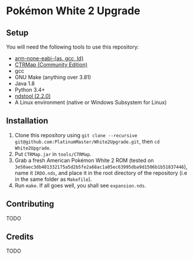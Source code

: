 # Pokémon White 2 Upgrade

## Setup
You will need the following tools to use this repository:
- [arm-none-eabi-{as, gcc, ld}](https://developer.arm.com/downloads/-/gnu-rm)
- [CTRMap (Community Edition)](https://github.com/kingdom-of-ds-hacking/CTRMap-CE/releases)
- gcc
- GNU Make (anything over 3.81)
- Java 1.8
- Python 3.4+
- [ndstool (2.2.0)](https://github.com/devkitPro/ndstool)
- A Linux environment (native or Windows Subsystem for Linux)

## Installation
1) Clone this repository using `git clone --recursive git@github.com:PlatinumMaster/White2Upgrade.git`, then `cd White2Upgrade`.
2) Put `CTRMap.jar` in `tools/CTRMap`.
3) Grab a fresh American Pokémon White 2 ROM (tested on `3e50aec3db401332175a5d2b5fe2a68ac1a05ec63995dba9d1506b1b51837446`), name it `IRDO.nds`, and place it in the root directory of the repository (i.e in the same folder as `Makefile`).
4) Run `make`. If all goes well, you shall see `expansion.nds`.

## Contributing
TODO

## Credits
TODO